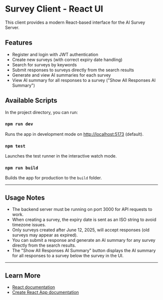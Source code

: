 # Survey Client - React UI

This client provides a modern React-based interface for the AI Survey Server.

## Features

- Register and login with JWT authentication
- Create new surveys (with correct expiry date handling)
- Search for surveys by keywords
- Submit responses to surveys directly from the search results
- Generate and view AI summaries for each survey
- View AI summary for all responses to a survey ("Show All Responses AI Summary")

## Available Scripts

In the project directory, you can run:

### `npm run dev`

Runs the app in development mode on [http://localhost:5173](http://localhost:5173) (default).

### `npm test`

Launches the test runner in the interactive watch mode.

### `npm run build`

Builds the app for production to the `build` folder.

---

## Usage Notes

- The backend server must be running on port 3000 for API requests to work.
- When creating a survey, the expiry date is sent as an ISO string to avoid timezone issues.
- Only surveys created after June 12, 2025, will accept responses (old surveys may appear as expired).
- You can submit a response and generate an AI summary for any survey directly from the search results.
- The "Show All Responses AI Summary" button displays the AI summary for all responses to a survey below the survey in the UI.

---

## Learn More

- [React documentation](https://reactjs.org/)
- [Create React App documentation](https://github.com/facebook/create-react-app)
